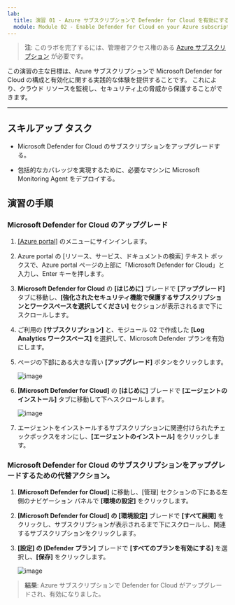 ```yaml
---
lab:
  title: 演習 01 - Azure サブスクリプションで Defender for Cloud を有効にする
  module: Module 02 - Enable Defender for Cloud on your Azure subscription
---
```



>**注**: このラボを完了するには、管理者アクセス権のある [Azure サブスクリプション](https://azure.microsoft.com/en-us/free/?azure-portal=true) が必要です。 


この演習の主な目標は、Azure サブスクリプションで Microsoft Defender for Cloud の構成と有効化に関する実践的な体験を提供することです。 これにより、クラウド リソースを監視し、セキュリティ上の脅威から保護することができます。 

---

## スキルアップ タスク

- Microsoft Defender for Cloud のサブスクリプションをアップグレードする。
  
- 包括的なカバレッジを実現するために、必要なマシンに Microsoft Monitoring Agent をデプロイする。

## 演習の手順

### Microsoft Defender for Cloud のアップグレード

1. [[Azure portal]](https://portal.azure.com/) のメニューにサインインします。

2. Azure portal の [リソース、サービス、ドキュメントの検索] テキスト ボックスで、Azure portal ページの上部に「Microsoft Defender for Cloud」と入力し、Enter キーを押します。

3. **Microsoft Defender for Cloud** の **[はじめに]** ブレードで **[アップグレード]** タブに移動し、**[強化されたセキュリティ機能で保護するサブスクリプションとワークスペースを選択してください]** セクションが表示されるまで下にスクロールします。

4. ご利用の **[サブスクリプション]** と、モジュール 02 で作成した **[Log Analytics ワークスペース]** を選択して、Microsoft Defender プランを有効にします。

5. ページの下部にある大きな青い **[アップグレード]** ボタンをクリックします。
   
    ![image](https://github.com/MicrosoftLearning/Secure-Azure-services-and-workloads-with-Microsoft-Cloud-Security-Benchmark/assets/91347931/256bd584-b04f-4d5b-81a7-c83dd1af3b4f)
   
6. **[Microsoft Defender for Cloud]** の **[はじめに]** ブレードで **[エージェントのインストール]** タブに移動して下へスクロールします。

    ![image](https://github.com/MicrosoftLearning/Secure-Azure-services-and-workloads-with-Microsoft-Cloud-Security-Benchmark/assets/91347931/8120ec8f-23dc-4636-bc45-b415c7894b8c)

7. エージェントをインストールするサブスクリプションに関連付けられたチェックボックスをオンにし、**[エージェントのインストール]** をクリックします。

### Microsoft Defender for Cloud のサブスクリプションをアップグレードするための代替アクション。

1. **[Microsoft Defender for Cloud]** に移動し、[管理] セクションの下にある左側のナビゲーション パネルで **[環境の設定]** をクリックします。
   
2. **[Microsoft Defender for Cloud] の [環境設定]** ブレードで **[すべて展開]** をクリックし、サブスクリプションが表示されるまで下にスクロールし、関連するサブスクリプションをクリックします。

3. **[設定] の [Defender プラン]** ブレードで **[すべてのプランを有効にする]** を選択し、**[保存]** をクリックします。

   ![image](https://github.com/MicrosoftLearning/Secure-Azure-services-and-workloads-with-Microsoft-Defender-for-Cloud-regulatory-compliance-controls/assets/91347931/4b684851-98ae-4720-a3e3-afa99aab8c43)




   

   
> **結果**: Azure サブスクリプションで Defender for Cloud がアップグレードされ、有効になりました。
